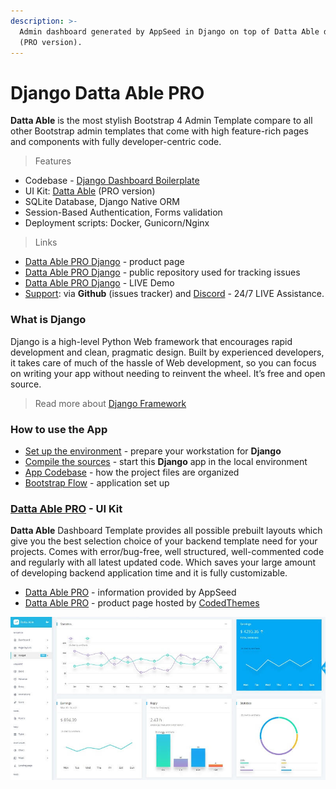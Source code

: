 ```yaml
---
description: >-
  Admin dashboard generated by AppSeed in Django on top of Datta Able design
  (PRO version).
---
```


# Django Datta Able PRO

**Datta Able** is the most stylish Bootstrap 4 Admin Template compare to all other Bootstrap admin templates that come with high feature-rich pages and components with fully developer-centric code.

> Features

* Codebase - [Django Dashboard Boilerplate](../../boilerplate-code/django-dashboard.md)
* UI Kit: [Datta Able](../../content/bootstrap-template/datta-able-pro.md) (PRO version) &#x20;
* SQLite Database, Django Native ORM
* Session-Based Authentication, Forms validation
* Deployment scripts: Docker, Gunicorn/Nginx&#x20;

> Links

* [Datta Able PRO Django](https://appseed.us/admin-dashboards/django-dashboard-dattaable-pro) - product page
* [Datta Able PRO Django](https://github.com/app-generator/django-dashboard-dattaable-pro) - public repository used for tracking issues
* [Datta Able PRO Django](https://django-datta-able-pro.appseed-srv1.com) - LIVE Demo
* [Support](https://appseed.us/support):  via **Github** (issues tracker) and [Discord](https://discord.gg/fZC6hup) - 24/7 LIVE Assistance.&#x20;



### What is Django

Django is a high-level Python Web framework that encourages rapid development and clean, pragmatic design. Built by experienced developers, it takes care of much of the hassle of Web development, so you can focus on writing your app without needing to reinvent the wheel. It’s free and open source.

> Read more about [Django Framework](../../content/what-is/django.md)



### How to use the App

* [Set up the environment](../../boilerplate-code/django-dashboard.md#environment) - prepare your workstation for **Django**
* [Compile the sources](../../boilerplate-code/django-dashboard.md#how-to-use-it) - start this **Django** app in the local environment
* [App Codebase](../../boilerplate-code/django-dashboard.md#code-base-structure) - how the project files are organized
* [Bootstrap Flow](../../boilerplate-code/django-dashboard.md#application-bootstrap-flow) - application set up


### [Datta Able PRO](../../content/bootstrap-template/datta-able-pro.md) - UI Kit

**Datta Able** Dashboard Template provides all possible prebuilt layouts which give you the best selection choice of your backend template need for your projects. Comes with error/bug-free, well structured, well-commented code and regularly with all latest updated code. Which saves your large amount of developing backend application time and it is fully customizable.

* [Datta Able PRO](../../content/bootstrap-template/datta-able-pro.md) - information provided by AppSeed
* [Datta Able PRO](https://bit.ly/36XkKCk) - product page hosted by [CodedThemes](../../content/partners/codedthemes.md)

![Datta Able - Premium Dashboard Template](../../.gitbook/assets/docs-cover-datta-able-pro.jpg)
